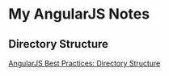 # My AngularJS Notes
## Directory Structure
[AngularJS Best Practices: Directory Structure](https://scotch.io/tutorials/angularjs-best-practices-directory-structure/)